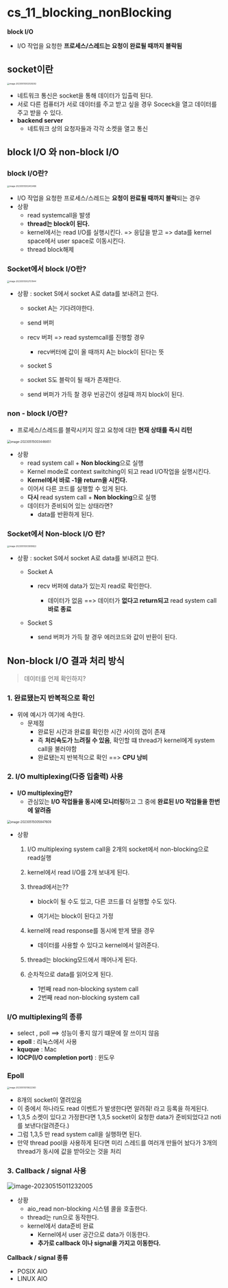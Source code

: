 # cs_11_blocking_nonBlocking

**block I/O**

- I/O 작업을 요청한 **프로세스/스레드는 요청이 완료될 때까지 블락됨**



## socket이란

<img src="./cs_11_blocking_nonBlocking.assets/image-20230515002029292.png" alt="image-20230515002029292" style="zoom: 33%;" />

- 네트워크 통신은 socket을 통해 데이터가 입출력 된다.
- 서로 다른 컴퓨터가 서로 데이터를 주고 받고 싶을 경우 Soceck을 열고 데이터를 주고 받을 수 있다.
- **backend server** 
  - 네트워크 상의 요청자들과 각각 소켓을 열고 통신



## block I/O 와 non-block I/O 

### block I/O란?

<img src="./cs_11_blocking_nonBlocking.assets/image-20230515002453496.png" alt="image-20230515002453496" style="zoom:33%;" />

- I/O 작업을 요청한 프로세스/스레드는 **요청이 완료될 때까지 블락**되는 경우
- 상황
  - read systemcall을 발생
  - **thread는 block이 된다.**
  - kernel에서는 read I/O를 실행시킨다. => 응답을 받고 
    => data를 kernel space에서 user space로 이동시킨다.
  - thread block해제

 

### Socket에서 block I/O란?

<img src="./cs_11_blocking_nonBlocking.assets/image-20230515002757844.png" alt="image-20230515002757844" style="zoom:33%;" />

- 상황 : socket S에서 socket A로 data를 보내려고 한다.

  -  socket A는 기다려야한다.

    - send 버퍼

    - recv 버퍼 => read systemcall를 진행할 경우

      - recv버터에 값이 올 때까지 A는 block이 된다는 뜻

        

  -  socket S

    -  socket S도 블락이 될 때가 존재한다.
    - send 버퍼가 가득 찰 경우 빈공간이 생길때 까지 block이 된다.



### non - block I/O란?

- 프로세스/스레드를 블락시키지 않고 요청에 대한 **현재 상태를 즉시 리턴**



<img src="./cs_11_blocking_nonBlocking.assets/image-20230515003446451.png" alt="image-20230515003446451" style="zoom: 50%;" />

- 상황
  - read system call + **Non blocking**으로 실행
  - Kernel mode로 context switching이 되고 read I/O작업을 실행시킨다. 
  - **Kernel에서 바로 -1을 return을 시킨다.**
  - 이어서 다른 코드를 실행할 수 있게 된다.
  - **다시** read system call + **Non blocking**으로 실행
  - 데이터가 준비되어 있는 상태라면?
    - data를 반환하게 된다.



### Socket에서 Non-block I/O 란?

<img src="./cs_11_blocking_nonBlocking.assets/image-20230515003909822.png" alt="image-20230515003909822" style="zoom:33%;" />

- 상황 : socket S에서 socket A로 data를 보내려고 한다.

  - Socket A

    - recv 버퍼에 data가 있는지 read로 확인한다.

      - 데이터가 없음 ==> 데이터가 **없다고 return되고** read system call **바로 종료**

        

  - Socket S

    - send 버퍼가 가득 찰 경우 에러코드와 값이 반환이 된다.



## Non-block I/O 결과 처리 방식

> 데이터를 언제 확인하지?



### 1. 완료됐는지 반복적으로 확인

- 위에 예시가 여기에 속한다.
  - 문제점
    - 완료된 시간과 완료를 확인한 시간 사이의 갭이 존재
    - 즉 **처리속도가 느려질 수 있음**, 확인할 떄 thread가 kernel에게 system call을 불러야함
    - 완료됐는지 반복적으로 확인 ==> **CPU 낭비**



### 2. I/O  multiplexing(다중 입출력) 사용

- **I/O  multiplexing란?**
  - 관심있는 **I/O 작업들을 동시에 모니터링**하고 그 중에 **완료된 I/O 작업들을 한번에 알려줌**



<img src="./cs_11_blocking_nonBlocking.assets/image-20230515005847609.png" alt="image-20230515005847609" style="zoom: 50%;" />

- 상황

  1. I/O multiplexing system call을 2개의 socket에서 non-blocking으로 read실행 

  2. kernel에서 read I/O를 2개 보내게 된다.

  3. thread에서는?? 

     - block이 될 수도 있고, 다른 코드를 더 실행할 수도 있다.

     - 여기서는 block이 된다고 가정

       

  4. kernel에 read response를 동시에 받게 됐을 경우

     - 데이터를 사용할 수 있다고 kernel에서 알려준다.

       

  5. thread는 blocking모드에서 깨어나게 된다.

  6. 순차적으로 data를 읽어오게 된다.

     - 1번째 read non-blocking system call
     - 2번째 read non-blocking system call





### I/O  multiplexing의 종류

- select , poll ==> 성능이 좋지 않기 떄문에 잘 쓰이지 않음
- **epoll** : 리눅스에서 사용 
- **kquque** : Mac
- **IOCP(I/O completion port)** : 윈도우



### Epoll 

<img src="./cs_11_blocking_nonBlocking.assets/image-20230515010622360.png" alt="image-20230515010622360" style="zoom:33%;" />

- 8개의 socket이 열려있음
- 이 중에서 하나라도 read 이벤트가 발생한다면 알려줘! 라고 등록을 하게된다.
- 1,3,5 소켓이 있다고 가정한다면 1,3,5 socket이 요청한 data가 준비되었다고 noti를 보낸다(알려준다.)
- 그럼 1,3,5 만 read system call을 실행하면 된다.
- 만약 thread pool을 사용하게 된다면 미리 스레드를 여러개 만들어 놨다가 3개의 thread가 동시에 값을 받아오는 것을 처리



### 3. Callback / signal 사용

![image-20230515011232005](./cs_11_blocking_nonBlocking.assets/image-20230515011232005.png)

- 상황
  - aio_read non-blocking 시스템 콜을 호출한다.
  - thread는 run으로 동작한다.
  - kernel에서 data준비 완료
    - Kernel에서 user 공간으로 data가 이동한다.
    - **추가로 callback 이나 signal을 가지고 이동한다.**



**Callback / signal 종류**

- POSIX AIO
- LINUX AIO











